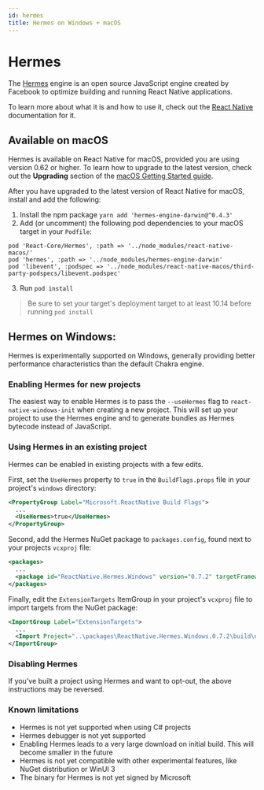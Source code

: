 ```yaml
---
id: hermes
title: Hermes on Windows + macOS
---
```


# Hermes
The [Hermes](https://hermesengine.dev/) engine is an open source JavaScript engine created by Facebook to optimize building and running React Native applications.

To learn more about what it is and how to use it, check out the [React Native](https://reactnative.dev/docs/hermes#docsNav) documentation for it.

## Available on macOS
Hermes is available on React Native for macOS, provided you are using version 0.62 or higher.
To learn how to upgrade to the latest version, check out the **Upgrading** section of the [macOS Getting Started guide](rnm-getting-started.md).

After you have upgraded to the latest version of React Native for macOS, install and add the following:

1.  Install the npm package `yarn add 'hermes-engine-darwin@^0.4.3'`
2. Add (or uncomment) the following pod dependencies to your macOS target in your `Podfile`:<br>
```
pod 'React-Core/Hermes', :path => '../node_modules/react-native-macos/'
pod 'hermes', :path => '../node_modules/hermes-engine-darwin'
pod 'libevent', :podspec => '../node_modules/react-native-macos/third-party-podspecs/libevent.podspec'
```
3. Run `pod install`

> Be sure to set your target's deployment target to at least 10.14 before running `pod install`

## Hermes on Windows:
Hermes is experimentally supported on Windows, generally providing better performance characteristics than the default Chakra engine.

### Enabling Hermes for new projects
The easiest way to enable Hermes is to pass the `--useHermes` flag to `react-native-windows-init` when creating a new project. This will set up your project to use the Hermes engine and to generate bundles as Hermes bytecode instead of JavaScript.

### Using Hermes in an existing project
Hermes can be enabled in existing projects with a few edits.

First, set the `UseHermes` property to `true` in the `BuildFlags.props` file in your project's `windows` directory:

```xml
<PropertyGroup Label="Microsoft.ReactNative Build Flags">
  ...
  <UseHermes>true</UseHermes>
</PropertyGroup>
```

Second, add the Hermes NuGet package to `packages.config`, found next to your projects `vcxproj` file:

```xml
<packages>
  ...
  <package id="ReactNative.Hermes.Windows" version="0.7.2" targetFramework="native" />
</packages>
```

Finally, edit the `ExtensionTargets` ItemGroup in your project's `vcxproj` file to import targets from the NuGet package:

```xml
<ImportGroup Label="ExtensionTargets">
  ...
  <Import Project="..\packages\ReactNative.Hermes.Windows.0.7.2\build\native\ReactNative.Hermes.Windows.targets" Condition="Exists('..\packages\ReactNative.Hermes.Windows.0.7.2\build\native\ReactNative.Hermes.Windows.targets')" />
</ImportGroup>
```

### Disabling Hermes
If you've built a project using Hermes and want to opt-out, the above instructions may be reversed.

### Known limitations
- Hermes is not yet supported when using C# projects
- Hermes debugger is not yet supported
- Enabling Hermes leads to a very large download on initial build. This will become smaller in the future
- Hermes is not yet compatible with other experimental features, like NuGet distribution or WinUI 3
- The binary for Hermes is not yet signed by Microsoft
